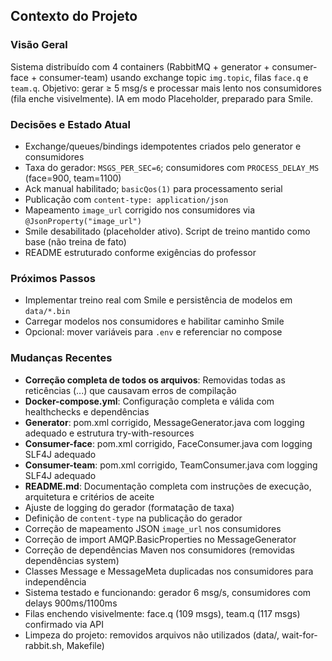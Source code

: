 ## Contexto do Projeto

### Visão Geral
Sistema distribuído com 4 containers (RabbitMQ + generator + consumer-face + consumer-team) usando exchange topic `img.topic`, filas `face.q` e `team.q`. Objetivo: gerar ≥ 5 msg/s e processar mais lento nos consumidores (fila enche visivelmente). IA em modo Placeholder, preparado para Smile.

### Decisões e Estado Atual
- Exchange/queues/bindings idempotentes criados pelo generator e consumidores
- Taxa do gerador: `MSGS_PER_SEC=6`; consumidores com `PROCESS_DELAY_MS` (face=900, team=1100)
- Ack manual habilitado; `basicQos(1)` para processamento serial
- Publicação com `content-type: application/json`
- Mapeamento `image_url` corrigido nos consumidores via `@JsonProperty("image_url")`
- Smile desabilitado (placeholder ativo). Script de treino mantido como base (não treina de fato)
- README estruturado conforme exigências do professor

### Próximos Passos
- Implementar treino real com Smile e persistência de modelos em `data/*.bin`
- Carregar modelos nos consumidores e habilitar caminho Smile
- Opcional: mover variáveis para `.env` e referenciar no compose

### Mudanças Recentes
- **Correção completa de todos os arquivos**: Removidas todas as reticências (...) que causavam erros de compilação
- **Docker-compose.yml**: Configuração completa e válida com healthchecks e dependências
- **Generator**: pom.xml corrigido, MessageGenerator.java com logging adequado e estrutura try-with-resources
- **Consumer-face**: pom.xml corrigido, FaceConsumer.java com logging SLF4J adequado
- **Consumer-team**: pom.xml corrigido, TeamConsumer.java com logging SLF4J adequado
- **README.md**: Documentação completa com instruções de execução, arquitetura e critérios de aceite
- Ajuste de logging do gerador (formatação de taxa)
- Definição de `content-type` na publicação do gerador
- Correção de mapeamento JSON `image_url` nos consumidores
- Correção de import AMQP.BasicProperties no MessageGenerator
- Correção de dependências Maven nos consumidores (removidas dependências system)
- Classes Message e MessageMeta duplicadas nos consumidores para independência
- Sistema testado e funcionando: gerador 6 msg/s, consumidores com delays 900ms/1100ms
- Filas enchendo visivelmente: face.q (109 msgs), team.q (117 msgs) confirmado via API
- Limpeza do projeto: removidos arquivos não utilizados (data/, wait-for-rabbit.sh, Makefile)


